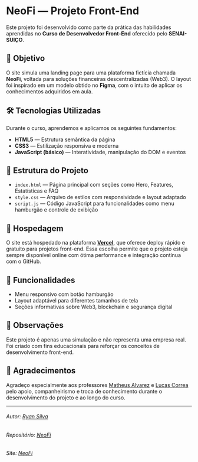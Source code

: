 # NeoFi — Projeto Front-End

Este projeto foi desenvolvido como parte da prática das habilidades aprendidas no **Curso de Desenvolvedor Front-End** oferecido pelo **SENAI-SUIÇO**.

## 🧠 Objetivo

O site simula uma landing page para uma plataforma fictícia chamada **NeoFi**, voltada para soluções financeiras descentralizadas (Web3). O layout foi inspirado em um modelo obtido no **Figma**, com o intuito de aplicar os conhecimentos adquiridos em aula.

## 🛠️ Tecnologias Utilizadas

Durante o curso, aprendemos e aplicamos os seguintes fundamentos:

- **HTML5** — Estrutura semântica da página  
- **CSS3** — Estilização responsiva e moderna  
- **JavaScript (básico)** — Interatividade, manipulação do DOM e eventos  

## 📄 Estrutura do Projeto

- `index.html` — Página principal com seções como Hero, Features, Estatísticas e FAQ  
- `style.css` — Arquivo de estilos com responsividade e layout adaptado  
- `script.js` — Código JavaScript para funcionalidades como menu hamburgão e controle de exibição  

## 🚀 Hospedagem

O site está hospedado na plataforma **[Vercel](https://vercel.com/)**, que oferece deploy rápido e gratuito para projetos front-end. Essa escolha permite que o projeto esteja sempre disponível online com ótima performance e integração contínua com o GitHub.

## 🎯 Funcionalidades

- Menu responsivo com botão hamburgão  
- Layout adaptável para diferentes tamanhos de tela  
- Seções informativas sobre Web3, blockchain e segurança digital  

## 📌 Observações

Este projeto é apenas uma simulação e não representa uma empresa real. Foi criado com fins educacionais para reforçar os conceitos de desenvolvimento front-end.

## 🙏 Agradecimentos

Agradeço especialmente aos professores [Matheus Alvarez](https://github.com/MatheusAlvarez) e [Lucas Correa](https://github.com/lucascorreaa) pelo apoio, companheirismo e troca de conhecimento durante o desenvolvimento do projeto e ao longo do curso.

---

###### Autor: [Ryan Silva](https://github.com/srjuninn)  
###### Repositório: [NeoFi](https://github.com/srjuninn/Projeto-NeoFi)  
###### Site: [NeoFi](https://neofiproject.vercel.app/)
